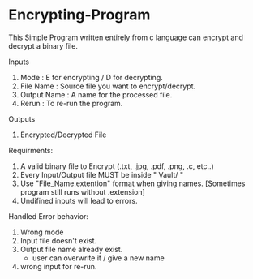# Encrypting-Program
This Simple Program written entirely from c language can encrypt and decrypt a binary file.

Inputs
  1. Mode :         E for encrypting / D for decrypting.
  2. File Name :    Source file you want to encrypt/decrypt.
  3. Output Name :  A name for the processed file.
  4. Rerun :        To re-run the program.
  
Outputs
  1. Encrypted/Decrypted File

Requirments:
  1. A valid binary file to Encrypt (.txt, .jpg, .pdf, .png, .c, etc..)
  2. Every Input/Output file MUST be inside " Vault/ "
  3. Use "File_Name.extention" format when giving names. [Sometimes program still runs without .extension]
  4. Undifined inputs will lead to errors.

Handled Error behavior:
  1. Wrong mode
  2. Input file doesn't exist.
  3. Output file name already exist.
       - user can overwrite it / give a new name
  4. wrong input for re-run.
